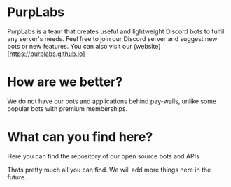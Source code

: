 # PurpLabs
PurpLabs is a team that creates useful and lightweight Discord bots to fulfil any server's needs. Feel free to join our Discord server and suggest new bots or new features. You can also visit our (website)[https://purplabs.github.io]
# How are we better?
We do not have our bots and applications behind pay-walls, unlike some popular bots with premium memberships.
# What can you find here?
Here you can find the repository of our open source bots and APIs

Thats pretty much all you can find. We will add more things here in the future.
